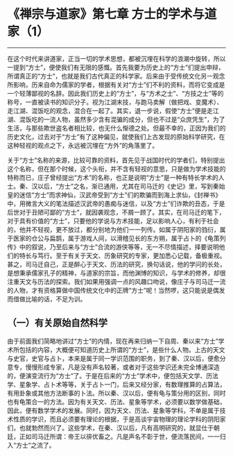 # 《禅宗与道家》第七章 方士的学术与道家（1）

------

在这个时代来讲道家，正当一切的学术思想，都被沉埋在科学的浪潮中旋转，所以一提到“方士”，便使我们有无限的感慨。首先我要为历史上的“方士”们提出申辩，所谓真正的“方士”，也就是我们古代真正的科学家。后来由于受传统文化另一观念所影响，历来自命为儒家的学者，根据有关对“方士”们不利的资料，而将它变成是一个轻薄鄙视的名辞。因此我们历史上的“方士”，与“方术之士”、“方技之士”等的称号，一直被读书的知识分子。视为江湖末技，与跑马卖解（做把戏、变魔术）、走江湖、混饭吃的观念，混合在一起了。其实，退一步说，假使“方士”便是走江湖、混饭吃的一流人物，虽然多少含有混骗的成分，但也不过是“众庶凭生”，为了生活，与那些欺世盗名者相比较，也无什么惭德之处。但最不幸的，正因为我们的历史文化，过去对于“方士”有了这种偏见，就使我们上古发现的原始科学研究，在这种轻视的观点之下，永远被沉埋在“方外”的角落里了。

关于“方士”名称的来源，比较可靠的资料，首先见于战国时代的学者们，特别提出这个名称，但在那个时候，这个头衔，并不含有轻视的意思，只是做为学术技能的特称而已，庄子曾经提出“方术”的名称，也正是说明“方士”是一种有特长学术的人士。秦、汉以后，“方士”之名，渐已通用，尤其在司马迁的《史记》里，写到秦始皇的迷信“方士”而求神仙，汉武帝受到“方士”们的欺骗而到海上求仙，《封禅书》中，用微言大义的笔法描述汉武帝的愚痴与迷信，以及“方士”们诈欺的丑态，于是后世对于丑陋可鄙的“方士”，就因袭观念，不屑一顾了。其实，在司马迁的笔下，对于具有价值的“方士”，只要他的学说与方术技能，足以影响人心，有利于社会的，他并不轻视，更不放过，都分别地为他们一一列传。如属于阴阳家的驺衍，属于医家的仓公与扁鹊，属于游戏人间，以滑稽见长的东方朔，属于占卜的《龟策列传》中的叙说，乃至后来与“方士”合流的游侠等等，无一不尽情描述，择要说明他们的特长与笃行。至于有关于天文、历象研究的专家，更加悉心记载，备极重视。甚之，司马迁自己，正是醉心于天文、历法的研究，换句话说，他的学问的长处，是想秉承儒家孔子的精神，与道家的宗旨，而他渊博的知识，与学术的修养，却很注重天文与历法的探索。我们如果用强调一点的风趣口吻说，像庄子与司马迁一流的人物，才有资格算做中国传统文化中的正牌“方士”呢！当然啰，这只能说是偶发而借做比喻的话，不足为训。

## （一）有关原始自然科学

由于前面我们简略地讲过“方士”的内情，现在再来归纳一下自周、秦以来“方士”学术所包括的内容，大概便可知道历史上所谓的“方士”，是些什么人物。上古的天文与史官，史官与占卜，本来是属于同一学识范围的职务，到了秦、汉以后，便愈分意专，慢慢形成专家，凡是没有声名较著，或者对于这些学识还未完全博通深造的，便演变流行为“方士”了。于是在后来的“方士”学术中，便包括天文学、历法学、星象学、占卜术等等，关于占卜一门，后来又经分家，有数理推算的占算法，有用卦象或其他方法断事的卜法。所以秦、汉以后，便有龟与策分用的区别，同时也有龟策合一的方法。因为有关天文、历法、星象等学术，必须要以数学做基础，因此，便有数学学术的发展。同时，因为天文、历法、星象等学科，不单是属于技术性质的学识，而且必须要有理论的根据，于是高谈宇宙物理的理论学科的阴阳家们，也就勃然而兴了。这些学术，在秦、汉以后，凡有高明研究的，就显仕于朝廷，正如司马迁所谓：帝王以徘优畜之。凡是声名不彰于世，便流落民间，一一归入“方士”之流了。

